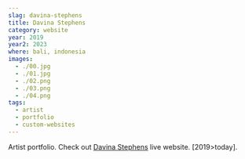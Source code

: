 ```yaml
---
slag: davina-stephens
title: Davina Stephens
category: website
year: 2019
year2: 2023
where: bali, indonesia
images:
  - ./00.jpg
  - ./01.jpg
  - ./02.png
  - ./03.png
  - ./04.png
tags:
  - artist
  - portfolio
  - custom-websites
---
```


Artist portfolio.
Check out [Davina Stephens](https://davinastephens.com?source=rokma.com) live website.
[2019>today].
